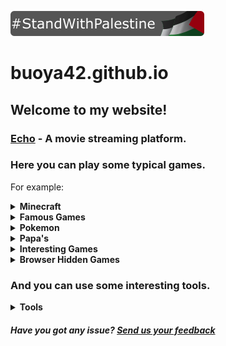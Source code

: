 [![StandWithPalestine](https://github.com/buoya42/buoya42.github.io/blob/main/StandWithPalestine.svg)](https://www.islamic-relief.org.uk/giving/appeals/palestine/)

# buoya42.github.io

## Welcome to my website!
### [Echo](https://buoya42.github.io/Echo) - A movie streaming platform.
### Here you can play some typical games.

For example:
<details>
<summary><strong>Minecraft</strong></summary>
<ul>
  <li><a href="https://buoya42.github.io/minecraft/1.2.6/">1.2.6</a></li>
  <li><a href="https://buoya42.github.io/minecraft/1.3/">1.3</a></li>
  <li><a href="https://buoya42.github.io/minecraft/1.5.2/">1.5.2</a></li>
  <li><a href="https://buoya42.github.io/minecraft/1.8%20all/">1.8 (singleplayer and multiplayer)</a></li>
  <li><a href="https://buoya42.github.io/minecraft/1.8/">1.8 (multiplayer only)</a></li>
  <li><a href="https://buoya42.github.io/minecraft/1.8%20international/">1.8 International (multiplayer only)</a></li>
</ul>
</details>

<details>
<summary><strong>Famous Games</strong></summary>
<ul>
  <li><a href="https://buoya42.github.io/famous-games/xtreme-good-guys-vs-bad">Xtreme Good guys VS. Bad</a></li>
  <li><a href="https://buoya42.github.io/famous-games/fnaf/1">FNaF 1</a></li>
  <li><a href="https://buoya42.github.io/famous-games/fnaf/2">FNaF 2</a></li>
  <li><a href="https://buoya42.github.io/famous-games/fnaf/3">FNaF 3</a></li>
  <li><a href="https://buoya42.github.io/famous-games/fnaf/4">FNaF 4</a></li>
  <li><a href="https://buoya42.github.io/famous-games/worldbox">WorldBox</a></li>
  <li><a href="https://buoya42.github.io/famous-games/bitlife">BitLife</a></li>
  <li><a href="https://buoya42.github.io/famous-games/cookie-clicker">Cookie Clicker</a></li>
  <li><a href="https://buoya42.github.io/famous-games/isaac">The Binding of Isaac: Wrath of the Lamb</a></li>
  <li><a href="https://buoya42.github.io/famous-games/ovo">OvO</a></li>
  <li><a href="https://buoya42.github.io/famous-games/pac-man">Pac-Man</a></li>
  <li><a href="https://buoya42.github.io/famous-games/alien-hominid">Alien Hominid</a></li>
  <li><a href="https://buoya42.github.io/famous-games/mario-bros">Mario Bros</a></li>
  <li><a href="https://buoya42.github.io/famous-games/monkey-mart">Monkey Mart</a></li>
  <li><a href="https://buoya42.github.io/famous-games/1v1-lol">1v1 LOL</a></li>
  <li><a href="https://buoya42.github.io/famous-games/backrooms-3d">Backrooms 3D</a></li>
  <li><a href="https://buoya42.github.io/famous-games/basket-random">Basket Random</a></li>
  <li><a href="https://buoya42.github.io/famous-games/boxel-rebound">Boxel Rebound</a></li>
  <li><a href="https://buoya42.github.io/famous-games/drive-mad">Drive Mad</a></li>
  <li><a href="https://buoya42.github.io/famous-games/rooftop-snipers">Rooftop Snipers</a></li>
  <li><a href="https://buoya42.github.io/famous-games/terraria">Terraria</a></li>
  <li><a href="https://buoya42.github.io/famous-games/among-us">Among Us</a></li>
</ul>
</details>

<details>
<summary><strong>Pokemon</strong></summary>
<ul>
  <li><a href="https://buoya42.github.io/famous-games/pokemon/1">Part 1</a></li>
  <li><a href="https://buoya42.github.io/famous-games/pokemon/2">Part 2</a></li>
</ul>
</details>

<details>
<summary><strong>Papa's</strong></summary>
<ul>
  <li><a href="https://buoya42.github.io/famous-games/papas/bakeria">Bakeria</a></li>
  <li><a href="https://buoya42.github.io/famous-games/papas/burgeria">Burgeria</a></li>
  <li><a href="https://buoya42.github.io/famous-games/papas/cheeseria">Cheeseria</a></li>
  <li><a href="https://buoya42.github.io/famous-games/papas/cupcakeria">Cupcakeria</a></li>
  <li><a href="https://buoya42.github.io/famous-games/papas/donuteria">Donuteria</a></li>
  <li><a href="https://buoya42.github.io/famous-games/papas/freezeria">Freezeria</a></li>
  <li><a href="https://buoya42.github.io/famous-games/papas/hotdoggeria">Hot Doggeria</a></li>
  <li><a href="https://buoya42.github.io/famous-games/papas/pastaria">Pastaria</a></li>
  <li><a href="https://buoya42.github.io/famous-games/papas/scooperia">Scooperia</a></li>
  <li><a href="https://buoya42.github.io/famous-games/papas/sushiria">Sushiria</a></li>
  <li><a href="https://buoya42.github.io/famous-games/papas/tacomia">Tacomia</a></li>
  <li><a href="https://buoya42.github.io/famous-games/papas/wingeria">Wingeria</a></li>
</ul>
</details>

<details>
<summary><strong>Interesting Games</strong></summary>
<ul>
  <li><a href="https://buoya42.github.io/interesting-games/fnaw">FNaW (Five Nights at Winston's)</a></li>
  <li><a href="https://buoya42.github.io/interesting-games/bloxors">Bloxors</a></li>
  <li><a href="https://buoya42.github.io/interesting-games/dragon-maker">Dragon Maker</a></li>
  <li><a href="https://buoya42.github.io/interesting-games/fairy-tail-vs-one-piece">Fairy Tail VS One Piece</a></li>
</ul>
</details>

<details>
<summary><strong>Browser Hidden Games</strong></summary>
<ul>
  <li><a href="https://buoya42.github.io/browser-hidden-games/surf">Microsoft Edge - Surf/Ski</a></li>
  <li><a href="https://buoya42.github.io/browser-hidden-games/t-rex">Google Chrome - T-Rex</a></li>
</ul>
</details>

### And you can use some interesting tools.

<details>
<summary><strong>Tools</strong></summary>
<ul>
  <li><a href="https://buoya42.github.io/tools/webcam">Webcam</a></li>
  <li><a href="https://buoya42.github.io/tools/screenshot">Screenshot</a></li>
  <li><a href="https://buoya42.github.io/tools/screen-recorder">Screen recorder</a></li>
  <li><a href="https://buoya42.github.io/tools/music-player">Music player</a></li>
</ul>
</details>

<h5>Have you got any issue? <a href="https://forms.gle/yKoSAmcGmJfGCedY6">Send us your feedback</a></h5>
